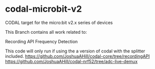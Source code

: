 # codal-microbit-v2
CODAL target for the micro:bit v2.x series of devices


This Branch contains all work related to:

Recording API
Frequency Detection

This code will only run if using the a version of codal with the splitter included.
https://github.com/JoshuaAHill/codal-core/tree/recordingAPI
https://github.com/JoshuaAHill/codal-nrf52/tree/adc-live-demux

